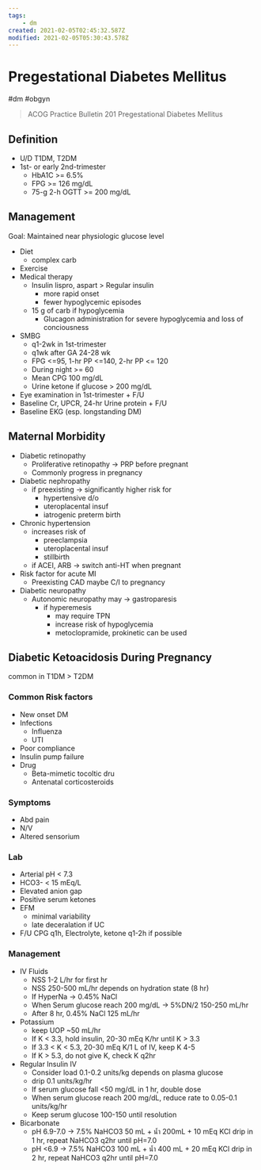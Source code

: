 ```yaml
---
tags:
    - dm
created: 2021-02-05T02:45:32.587Z
modified: 2021-02-05T05:30:43.578Z
---
```

# Pregestational Diabetes Mellitus
#dm #obgyn  

> ACOG Practice Bulletin 201 Pregestational Diabetes Mellitus


## Definition

- U/D T1DM, T2DM
- 1st- or early 2nd-trimester
  - HbA1C >= 6.5%
  - FPG >= 126 mg/dL
  - 75-g 2-h OGTT >= 200 mg/dL

## Management
Goal: Maintained near physiologic glucose level

- Diet
  - complex carb
- Exercise
- Medical therapy
  - Insulin  lispro, aspart > Regular insulin
    - more rapid onset
    - fewer hypoglycemic episodes
  - 15 g of carb if hypoglycemia
    - Glucagon administration for severe hypoglycemia and loss of conciousness
- SMBG
  - q1-2wk in 1st-trimester
  - q1wk after GA 24-28 wk
  - FPG <=95, 1-hr PP <=140, 2-hr PP <= 120
  - During night >= 60
  - Mean CPG 100 mg/dL
  - Urine ketone if glucose > 200 mg/dL
- Eye examination in 1st-trimester + F/U
- Baseline Cr, UPCR, 24-hr Urine protein + F/U
- Baseline EKG (esp. longstanding DM)

## Maternal Morbidity
- Diabetic retinopathy
  - Proliferative retinopathy -> PRP before pregnant
  - Commonly progress in pregnancy
- Diabetic nephropathy
  - if preexisting -> significantly higher risk for
    - hypertensive d/o
    - uteroplacental insuf
    - iatrogenic preterm birth
- Chronic hypertension
  - increases risk of
    - preeclampsia
    - uteroplacental insuf
    - stillbirth
  - if ACEI, ARB -> switch anti-HT when pregnant
- Risk factor for acute MI
  - Preexisting CAD maybe C/I to pregnancy
- Diabetic neuropathy
  - Autonomic neuropathy may -> gastroparesis
    - if hyperemesis
      - may require TPN
      - increase risk of hypoglycemia
      - metoclopramide, prokinetic can be used

## Diabetic Ketoacidosis During Pregnancy

common in T1DM > T2DM

### Common Risk factors
- New onset DM
- Infections
  - Influenza
  - UTI
- Poor compliance
- Insulin pump failure
- Drug
  - Beta-mimetic tocoltic dru
  - Antenatal corticosteroids

### Symptoms
- Abd pain
- N/V
- Altered sensorium

### Lab
- Arterial pH < 7.3
- HCO3- < 15 mEq/L
- Elevated anion gap
- Positive serum ketones
- EFM
  - minimal variability
  - late deceralation if UC
- F/U CPG q1h, Electrolyte, ketone q1-2h if possible

### Management
- IV Fluids
  - NSS 1-2 L/hr for first hr
  - NSS 250-500 mL/hr depends on hydration state (8 hr)
  - If HyperNa -> 0.45% NaCl
  - When Serum glucose reach 200 mg/dL -> 5%DN/2 150-250 mL/hr  
  - After 8 hr, 0.45% NaCl 125 mL/hr
- Potassium
  - keep UOP ~50 mL/hr
  - If K < 3.3, hold insulin, 20-30 mEq K/hr until K > 3.3
  - If 3.3 < K < 5.3, 20-30 mEq K/1 L of IV, keep K 4-5
  - If K > 5.3, do not give K, check K q2hr
- Regular Insulin IV
  - Consider load 0.1-0.2 units/kg depends on plasma glucose
  - drip 0.1 units/kg/hr
  - If serum glucose fall <50 mg/dL in 1 hr, double dose
  - When serum glucose reach 200 mg/dL, reduce rate to 0.05-0.1 units/kg/hr
  - Keep serum glucose 100-150 until resolution
- Bicarbonate
  - pH 6.9-7.0 -> 7.5% NaHCO3 50 mL + น้ำ 200mL + 10 mEq KCl drip in 1 hr, repeat NaHCO3 q2hr until pH=7.0
  - pH <6.9 -> 7.5% NaHCO3 100 mL + น้ำ 400 mL + 20 mEq KCl drip in 2 hr, repeat NaHCO3 q2hr until pH=7.0

